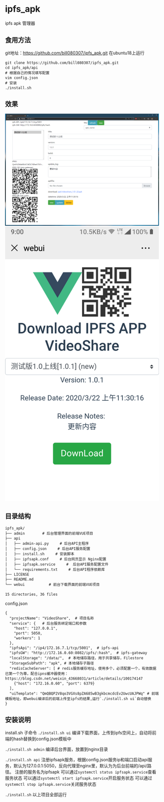 # ipfs_apk
ipfs apk 管理器

## 食用方法
git地址：https://github.com/bill080307/ipfs_apk.git
在ubuntu18上运行
~~~
git clone https://github.com/bill080307/ipfs_apk.git
cd ipfs_apk/api
# 根据自己的情况填写配置
vim config.json
# 安装
./install.sh
~~~
## 效果
![demo-admin](./demo-admin.png)
![demo-webui](./demo-web.png)

## 目录结构
~~~
ipfs_apk/
├── admin        # 后台管理界面的前端VUE项目
├── api
│   ├── admin-api.py     # 后台API主程序
│   ├── config.json     # 后台API服务配置
│   ├── install.sh     # 安装脚本
│   ├── ipfsapk.conf     # 后台网页显示 Nginx配置
│   ├── ipfsapk.service     #  后台API服务配置文件
│   └── requirements.txt     # 后台API程序依赖库
├── LICENSE
├── README.md
└── webui           # 前台下载界面的前端VUE项目

15 directories, 36 files
~~~

config.json
~~~
{
  "projectName": "VideoShare",  # 项目名称
  "service": {   # 后台服务绑定端口和参数
    "host": "127.0.0.1",
    "port": 5050,
    "workers": 1
  },
  "ipfsApi": "/ip4/172.16.7.1/tcp/5001",  # ipfs-api
  "ipfsGW": "http://172.16.0.60:8082/ipfs/:hash",  # ipfs-gateway
  "localStorage": "/data/",  # 本地储存路径，用于共享储存，Filestore
  "StorageSubPath": "apk", # 本地储存子路径
  "redisCacheServer": [ # redis服务缓存地址，使用多个，必须配置一个，有效数据已第一个为尊，配合ipns缓冲器使用：https://blog.csdn.net/weixin_43668031/article/details/100174147
    {"host": "172.16.0.60", "port": 6379}
  ],
  "uiTemplate": "QmQBQP2V8qo3VGXs8pZA685wB3gkbcmcdcEv2UwcUAJPWq" # 前端模板地址，即webui编译后的前端上传至ipfs的结果,运行`./install.sh ui`自动替换
}
~~~

## 安装说明
install.sh
子命令
`./install.sh ui`
编译下载界面，上传到ipfs空间上，自动将前端的hash替换到config.json模板中

`./install.sh admin`
编译后台界面，放置到nginx目录

`./install.sh api`
注册ipfsapk服务，根据config.json服务ip和端口启动api服务，默认为127.0.0.1:5050，反向代理至nginx里，默认为为后台前端的/api/路径。
注册的服务名为ipfsapk
可以通过`systemctl status ipfsapk.service`查看服务状态
可以通过`systemctl start ipfsapk.service`开启服务状态
可以通过`systemctl stop ipfsapk.service`关闭服务状态

`./install.sh`
以上项目全部运行
